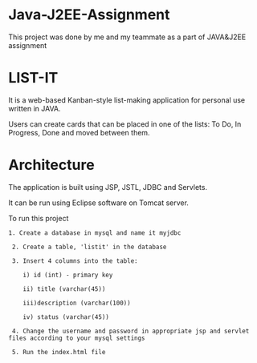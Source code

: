 # Java-J2EE-Assignment
This project was done by me and my teammate as a part of JAVA&J2EE assignment

# LIST-IT
It is a web-based Kanban-style list-making application for personal use written in JAVA.

Users can create cards that can be placed in one of the lists: To Do, In Progress, Done and moved between them.

# Architecture
The application is built using JSP, JSTL, JDBC and Servlets.

It can be run using Eclipse software on Tomcat server. 


To run this project

	1. Create a database in mysql and name it myjdbc

	 2. Create a table, 'listit' in the database 

	 3. Insert 4 columns into the table:

	 	i) id (int) - primary key

	 	ii) title (varchar(45))

	 	iii)description (varchar(100))

	 	iv) status (varchar(45))

	 4. Change the username and password in appropriate jsp and servlet files according to your mysql settings 

	 5. Run the index.html file

